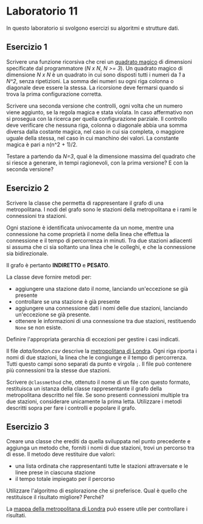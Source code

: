 # Laboratorio 11
In questo laboratorio si svolgono esercizi su algoritmi e strutture dati.


## Esercizio 1
Scrivere una funzione ricorsiva che crei un [quadrato magico](https://it.wikipedia.org/wiki/Quadrato_magico) di dimensioni specificate dal programmatore (*N x N*, *N >= 3*).
Un quadrato magico di dimensione *N x N* è un quadrato in cui sono disposti tutti i numeri da *1* a *N^2*, senza ripetizioni.
La somma dei numeri su ogni riga colonna o diagonale deve essere la stessa.
La ricorsione deve fermarsi quando si trova la prima configurazione corretta.

Scrivere una seconda versione che controlli, ogni volta che un numero viene aggiunto, se
la regola magica e stata violata. In caso affermativo non si prosegua con la ricerca per quella
configurazione parziale. Il controllo deve verificare che nessuna riga, colonna o diagonale
abbia una somma diversa dalla costante magica, nel caso in cui sia completa, o maggiore uguale
della stessa, nel caso in cui manchino dei valori. La constante magica è pari a n(n^2 + 1)/2.

Testare a partendo da *N=3*, qual è la dimensione massima del quadrato che si riesce a generare, in tempi ragionevoli, con la prima versione?
E con la seconda versione?


## Esercizio 2
Scrivere la classe che permetta di rappresentare il grafo di una metropolitana.
I nodi del grafo sono le stazioni della metropolitana e i rami le connessioni tra stazioni.

Ogni stazione è identificata univocamente da un nome,
mentre una connessione ha come proprietà il nome della linea che effettua la connessione e il tempo di percorrenza in minuti.
Tra due stazioni adiacenti si assuma che ci sia soltanto una linea che le colleghi, e che la connessione sia bidirezionale.

Il grafo è pertanto **INDIRETTO** e **PESATO**.

La classe deve fornire metodi per:
- aggiungere una stazione dato il nome, lanciando un'eccezione se già presente
- controllare se una stazione è già presente
- aggiungere una connessione dati i nomi delle due stazioni, lanciando un'eccezione se già presente.
- ottenere le informazioni di una connessione tra due stazioni, restituendo ```None``` se non esiste.

Definire l'appropriata gerarchia di eccezioni per gestire i casi indicati.

Il file *data/london.csv* descrive la [metropolitana di Londra](https://content.tfl.gov.uk/standard-tube-map.pdf).
Ogni riga riporta i nomi di due stazioni, la linea che le congiunge e il tempo di percorrenza.
Tutti questo campi sono separati da punto e virgola ```;```.
Il file può contenere più connessioni tra la stesse due stazioni.

Scrivere ```@classmethod``` che, ottenuto il nome di un file con questo formato,
restituisca un istanza della classe rappresentante il grafo della metropolitana descritto nel file.
Se sono presenti connessioni multiple tra due stazioni, considerare unicamente la prima letta.
Utilizzare i metodi descritti sopra per fare i controlli e popolare il grafo.


## Esercizio 3
Creare una classe che erediti da quella sviluppata nel punto precedente e aggiunga un metodo che,
forniti i nomi di due stazioni, trovi un percorso tra di esse.
Il metodo deve restituire due valori:
- una lista ordinata che rappresentanti tutte le stazioni attraversate e le linee prese in ciascuna stazione
- il tempo totale impiegato per il percorso

Utilizzare l'algoritmo di esplorazione che si preferisce.
Qual è quello che restituisce il risultato migliore? Perché?

La [mappa della metropolitana di Londra](https://content.tfl.gov.uk/standard-tube-map.pdf)
può essere utile per controllare i risultati.
